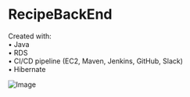 # RecipeBackEnd

Created with:
<br>• Java
<br>• RDS
<br>• CI/CD pipeline (EC2, Maven, Jenkins, GitHub, Slack)
<br>• Hibernate

![Image](https://media3.giphy.com/media/3o6fIYtFvREtjagm6Q/source.gif)
